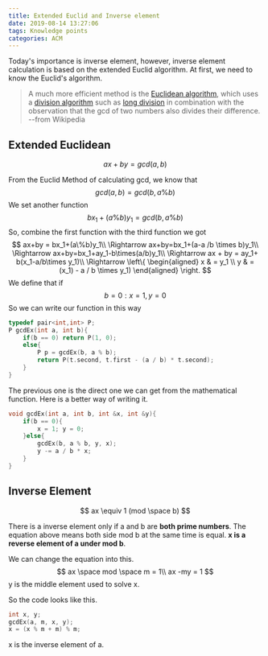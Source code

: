 ```yaml
---
title: Extended Euclid and Inverse element
date: 2019-08-14 13:27:06
tags: Knowledge points
categories: ACM
---
```


Today's importance is inverse element, however, inverse element calculation is based on the extended Euclid algorithm. At first, we need to know the Euclid's algorithm.

<!--more-->

> A much more efficient method is the [Euclidean algorithm](https://en.wikipedia.org/wiki/Euclidean_algorithm), which uses a [division algorithm](https://en.wikipedia.org/wiki/Division_algorithm) such as [long division](https://en.wikipedia.org/wiki/Long_division) in combination with the observation that the gcd of two numbers also divides their difference.  		  --from Wikipedia

## Extended Euclidean

$$
ax+by = gcd(a, b)
$$

From the Euclid Method of calculating gcd, we know that 
$$
gcd(a, b) = gcd(b,a \% b)
$$
We set another function
$$
bx_1 + (a\%b)y_1 = gcd(b, a \% b)
$$
So, combine the first function with the third function we got
$$
ax+by = bx_1+(a\%b)y_1\\
\Rightarrow ax+by=bx_1+(a-a /b \times b)y_1\\
\Rightarrow ax+by=bx_1+ay_1-b\times(a/b)y_1\\
\Rightarrow ax + by = ay_1+ b(x_1-a/b\times y_1)\\
\Rightarrow \left\{
\begin{aligned}
x & =  y_1 \\
y & =  (x_1) - a / b \times y_1)
\end{aligned}
\right.
$$
We define that if 
$$
b = 0:x = 1 , y = 0
$$
So we can write our function in this way

```c
typedef pair<int,int> P;
P gcdEx(int a, int b){
    if(b == 0) return P(1, 0);
    else{
        P p = gcdEx(b, a % b);
        return P(t.second, t.first - (a / b) * t.second);
    }
}
```

The previous one is the direct one we can get from the mathematical function. Here is a better way of writing it.

```c
void gcdEx(int a, int b, int &x, int &y){
    if(b == 0){
        x = 1; y = 0;
    }else{
        gcdEx(b, a % b, y, x);
        y -= a / b * x;
    }
}
```

## Inverse Element

$$
ax \equiv 1 (mod \space b)
$$

There is a inverse element only if a and b are **both prime numbers**. The equation above means both side mod b at the same time is equal. **x is a reverse element of a under mod b**.

We can change the equation into this.
$$
ax \space mod \space m = 1\\
ax -my = 1
$$
y is the middle element used to solve x.

So the code looks like this.

```c++
int x, y;
gcdEx(a, m, x, y);
x = (x % m + m) % m;
```

x is the inverse element of a.
